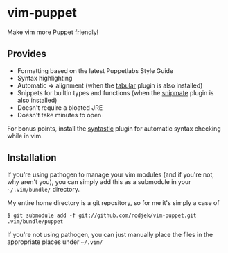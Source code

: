 vim-puppet
==========

Make vim more Puppet friendly!

Provides
--------

  * Formatting based on the latest Puppetlabs Style Guide
  * Syntax highlighting
  * Automatic => alignment (when the
    [tabular](https://github.com/godlygeek/tabular) plugin is also installed)
  * Snippets for builtin types and functions (when the
    [snipmate](https://github.com/msanders/snipmate.vim) plugin is also
    installed)
  * Doesn't require a bloated JRE
  * Doesn't take minutes to open

For bonus points, install the
[syntastic](https://github.com/scrooloose/syntastic) plugin for automatic
syntax checking while in vim.

Installation
------------

If you're using pathogen to manage your vim modules (and if you're not, why 
aren't you), you can simply add this as a submodule in your `~/.vim/bundle/` 
directory.

My entire home directory is a git repository, so for me it's simply a case of

    $ git submodule add -f git://github.com/rodjek/vim-puppet.git .vim/bundle/puppet

If you're not using pathogen, you can just manually place the files in the
appropriate places under `~/.vim/`
